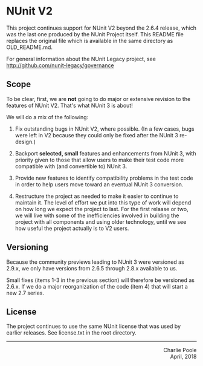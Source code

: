 # NUnit V2

This project continues support for NUnit V2 beyond the 2.6.4 release, which was the last one produced by the NUnit Project itself. This README file replaces the original file which is available in the same directory as OLD_README.md.

For general information about the NUnit Legacy project, see http://github.com/nunit-legacy/governance

## Scope

To be clear, first, we are __not__ going to do major or extensive revision to the features of NUnit V2. That's what NUnit 3 is about!

We will do a mix of the following:

 1. Fix outstanding bugs in NUnit V2, where possible. (In a few cases, bugs were left in V2 because they could only be fixed after the NUnit 3 re-design.)

 2. Backport __selected, small__ features and enhancements from NUnit 3, with priority given to those that allow users to make their test code more compatible with (and convertible to) NUnit 3.

 3. Provide new features to identify compatibility problems in the test code in order to help users move toward an eventual NUnit 3 conversion.

 4. Restructure the project as needed to make it easier to continue to maintain it. The level of effort we put into this type of work will depend on how long we expect the project to last. For the first relaase or two, we will live with some of the inefficiencies involved in building the project with all components and using older technology, until we see how useful the project actually is to V2 users.

## Versioning

Because the community previews leading to NUnit 3 were versioned as 2.9.x, we only have versions from 2.6.5 through 2.8.x available to us.

Small fixes (items 1-3 in the previous section) will therefore be versioned as 2.6.x. If we do a major reorganization of the code (item 4) that will start a new 2.7 series.
 
## License

The project continues to use the same NUnit license that was used by earlier releases. See license.txt in the root directory.

<hr>
<div align="right">
Charlie Poole<br>
April, 2018
</div>
